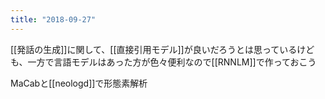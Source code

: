 ```yaml
---
title: "2018-09-27"
---
```


[[発話の生成]]に関して、[[直接引用モデル]]が良いだろうとは思っているけども、一方で言語モデルはあった方が色々便利なので[[RNNLM]]で作っておこう

MaCabと[[neologd]]で形態素解析
